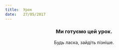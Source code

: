 ```yaml
---
title:  Урок
date:   27/05/2017
---
```


### <center>Ми готуємо цей урок.</center>
<center>Будь ласка, зайдіть пізніше.</center>